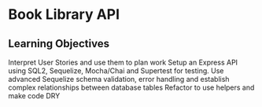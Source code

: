 # Book Library API

## Learning Objectives
Interpret User Stories and use them to plan work
Setup an Express API using SQL2, Sequelize, Mocha/Chai and Supertest for testing.
Use advanced Sequelize schema validation, error handling and establish complex relationships between database tables
Refactor to use helpers and make code DRY

